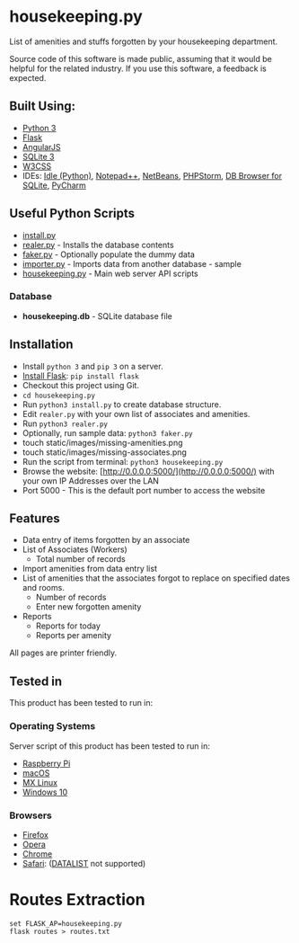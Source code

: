 # housekeeping.py

List of amenities and stuffs forgotten by your housekeeping department.

Source code of this software is made public, assuming that it would be helpful for the related industry.
If you use this software, a feedback is expected.


## Built Using:

* [Python 3](https://www.python.org/downloads/)
* [Flask](https://palletsprojects.com/p/flask/)
* [AngularJS](https://angularjs.org/)
* [SQLite 3](https://www.sqlite.org/)
* [W3CSS](https://www.w3schools.com/w3css/)
* IDEs: [Idle (Python)](https://www.python.org/downloads/), [Notepad++](https://notepad-plus-plus.org), [NetBeans](https://netbeans.org), [PHPStorm](https://www.jetbrains.com/?from=anytizer), [DB Browser for SQLite](https://sqlitebrowser.org), [PyCharm](https://www.jetbrains.com/pycharm/)


## Useful Python Scripts

* [install.py](install.py)
* [realer.py](realer.py) - Installs the database contents
* [faker.py](faker.py) - Optionally populate the dummy data
* [importer.py](importer.py) - Imports data from another database - sample
* [housekeeping.py](housekeeping.py) - Main web server API scripts


### Database

* **housekeeping.db** - SQLite database file


## Installation

* Install `python 3` and `pip 3` on a server.
* [Install Flask](https://flask.palletsprojects.com/en/1.1.x/installation/): `pip install flask`
* Checkout this project using Git.
* `cd housekeeping.py`
* Run `python3 install.py` to create database structure.
* Edit `realer.py` with your own list of associates and amenities.
* Run `python3 realer.py`
* Optionally, run sample data: `python3 faker.py`
* touch static/images/missing-amenities.png
* touch static/images/missing-associates.png
* Run the script from terminal: `python3 housekeeping.py`
* Browse the website: [http://0.0.0.0:5000/](http://0.0.0.0:5000/) with your own IP Addresses over the LAN
* Port 5000 - This is the default port number to access the website


## Features

* Data entry of  items forgotten by an associate
* List of Associates (Workers)
  - Total number of records
* Import amenities from data entry list
* List of amenities that the associates forgot to replace on specified dates and rooms.
  - Number of records
  - Enter new forgotten amenity
* Reports
  - Reports for today
  - Reports per amenity

All pages are printer friendly.


## Tested in

This product has been tested to run in:


### Operating Systems

Server script of this product has been tested to run in:

* [Raspberry Pi](https://www.raspberrypi.org)
* [macOS](https://en.wikipedia.org/wiki/MacOS)
* [MX Linux](https://mxlinux.org)
* [Windows 10](https://www.microsoft.com/en-ca/windows/get-windows-10)


### Browsers

* [Firefox](https://www.mozilla.org/en-CA/firefox/new/)
* [Opera](https://www.opera.com/download)
* [Chrome](https://www.google.com/chrome/)
* [Safari](https://support.apple.com/downloads/safari): ([DATALIST](https://developer.mozilla.org/en-US/docs/Web/HTML/Element/datalist) not supported)


# Routes Extraction

    set FLASK_AP=housekeeping.py
    flask routes > routes.txt

